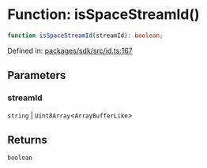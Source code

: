 # Function: isSpaceStreamId()

```ts
function isSpaceStreamId(streamId): boolean;
```

Defined in: [packages/sdk/src/id.ts:167](https://github.com/towns-protocol/towns/blob/0db1fd0ac7258e8db8cedfb6183e8eade8284fa1/packages/sdk/src/id.ts#L167)

## Parameters

### streamId

`string` | `Uint8Array`\<`ArrayBufferLike`\>

## Returns

`boolean`

